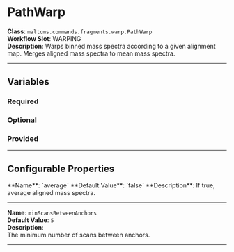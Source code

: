 <h1>PathWarp</h1>

**Class**: `maltcms.commands.fragments.warp.PathWarp`  
**Workflow Slot**: WARPING  
**Description**: Warps binned mass spectra according to a given alignment map. Merges aligned mass spectra to mean mass spectra.  

---

<h2>Variables</h2>
<h3>Required</h3>

<h3>Optional</h3>

<h3>Provided</h3>


---

<h2>Configurable Properties</h2>
**Name**: `average`  
**Default Value**: `false`  
**Description**:  
If true, average aligned mass spectra.  

---

**Name**: `minScansBetweenAnchors`  
**Default Value**: `5`  
**Description**:  
The minimum number of scans between anchors.  

---


